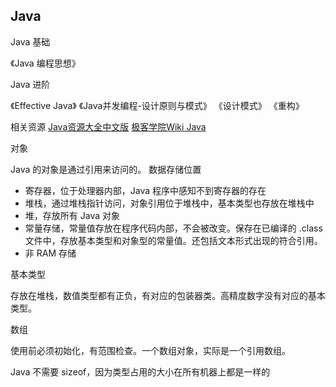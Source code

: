 ## Java

Java 基础

《Java 编程思想》

Java 进阶

《Effective Java》 《Java并发编程-设计原则与模式》 《设计模式》 《重构》

相关资源
[Java资源大全中文版](https://github.com/jobbole/awesome-java-cn)
[极客学院Wiki Java](http://wiki.jikexueyuan.com/list/java/)


对象

Java 的对象是通过引用来访问的。
数据存储位置

- 寄存器，位于处理器内部，Java 程序中感知不到寄存器的存在
- 堆栈，通过堆栈指针访问，对象引用位于堆栈中，基本类型也存放在堆栈中
- 堆，存放所有 Java 对象
- 常量存储，常量值存放在程序代码内部，不会被改变。保存在已编译的 .class 文件中，存放基本类型和对象型的常量值。还包括文本形式出现的符合引用。
- 非 RAM 存储

基本类型

存放在堆栈，数值类型都有正负，有对应的包装器类。高精度数字没有对应的基本类型。

数组

使用前必须初始化，有范围检查。一个数组对象，实际是一个引用数组。

Java 不需要 sizeof，因为类型占用的大小在所有机器上都是一样的

